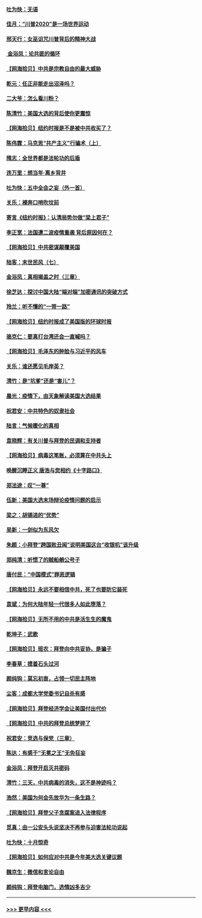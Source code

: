 #### [吐为快：无语](../pages/nsc993/n12518588.md?t=11030802) 
#### [佳月：“川普2020”是一场世界运动](../pages/nsc993/n12518581.md?t=11030802) 
#### [邢天行：女巫诅咒川普背后的精神大战](../pages/nsc993/n12517257.md?t=11030802) 
#### [ 金浴凤：论共匪的循环](../pages/nsc993/n12517133.md?t=11030802) 
#### [【网海拾贝】中共是宗教自由的最大威胁](../pages/nsc993/n12516879.md?t=11030802) 
#### [乾元：任正非能走出沼泽吗？](../pages/nsc993/n12515831.md?t=11030802) 
#### [二大爷：怎么看川粉？](../pages/nsc993/n12515820.md?t=11030802) 
#### [陈清竹：美国大选的背后使你更震惊](../pages/nsc993/n12515589.md?t=11030802) 
#### [【网海拾贝】纽约时报是不是被中共收买了？](../pages/nsc993/n12515122.md?t=11030802) 
#### [陈伟霆：马克思“共产主义”行骗术（上）](../pages/nsc993/n12510217.md?t=11030802) 
#### [隋志：全世界都是法轮功的后盾](../pages/nsc993/n12510636.md?t=11030802) 
#### [连万里：想当年‧离乡背井](../pages/nsc993/n12510623.md?t=11030802) 
#### [吐为快：五中全会之妄（外一首）](../pages/nsc993/n12510470.md?t=11030802) 
#### [关乐：裸奔口哨吹坟前](../pages/nsc993/n12510403.md?t=11030802) 
#### [寄言《纽约时报》：认清局势勿做“梁上君子”](../pages/nsc993/n12510042.md?t=11030802) 
#### [李正宽：法国遭二波疫情重袭 背后原因何在？](../pages/nsc993/n12509971.md?t=11030802) 
#### [【网海拾贝】中共密谋颠覆美国](../pages/nsc993/n12509816.md?t=11030802) 
#### [陆客：末世民风（七）](../pages/nsc993/n12507822.md?t=11030802) 
#### [金浴凤：真相揭盖之时（三章）](../pages/nsc993/n12507804.md?t=11030802) 
#### [徐芝达：探讨中国大陆“端对端”加密通讯的突破方式](../pages/nsc993/n12507682.md?t=11030802) 
#### [玲兰：听不懂的“一带一路”](../pages/nsc993/n12507669.md?t=11030802) 
#### [【网海拾贝】纽约时报成了美国版的环球时报](../pages/nsc993/n12507053.md?t=11030802) 
#### [骆克仁：要真打台湾还会一直喊吗？](../pages/nsc993/n12506843.md?t=11030802) 
#### [【网海拾贝】毛泽东的肿脸与习近平的风车](../pages/nsc993/n12504537.md?t=11030802) 
#### [关乐：谁还愿见毛岸英？](../pages/nsc993/n12503866.md?t=11030802) 
#### [清竹：是“坑爹”还是“害儿”？](../pages/nsc993/n12503034.md?t=11030802) 
#### [晨光：疫情下，由天象解读美国大选结果](../pages/nsc993/n12502536.md?t=11030802) 
#### [祝君安：中共特色的奴隶社会](../pages/nsc993/n12501529.md?t=11030802) 
#### [陆言：气候暖化的真相](../pages/nsc993/n12501183.md?t=11030802) 
#### [袁晓辉：有关川普与拜登的民调和支持者](../pages/nsc993/n12500433.md?t=11030802) 
#### [【网海拾贝】病毒这笔账，必须算在中共头上](../pages/nsc993/n12500320.md?t=11030802) 
#### [唤醒沉睡正义 唐浩与您相约《十字路口》](../pages/nsc993/n12497980.md?t=11030802) 
#### [郑法途：叹“一尊”](../pages/nsc993/n12498837.md?t=11030802) 
#### [伍新：美国大选末场辩论疫情问题的启示](../pages/nsc993/n12498829.md?t=11030802) 
#### [梁之：胡锡进的“优势”](../pages/nsc993/n12498780.md?t=11030802) 
#### [吴新：一剑似为东风欠](../pages/nsc993/n12498772.md?t=11030802) 
#### [朱颜：小拜登“跨国败丑闻”说明美国这台“收银机”该升级](../pages/nsc993/n12498731.md?t=11030802) 
#### [郑纯清：听惯了的贼船艄公号子](../pages/nsc993/n12498721.md?t=11030802) 
#### [唐付民：“中国模式”罪恶逻辑](../pages/nsc993/n12498310.md?t=11030802) 
#### [【网海拾贝】永远不要相信中共，死了也要防它装死](../pages/nsc993/n12498162.md?t=11030802) 
#### [袁斌：为何大陆年轻一代很多人如此堕落？](../pages/nsc993/n12495696.md?t=11030802) 
#### [【网海拾贝】无所不用的中共是活生生的魔鬼](../pages/nsc993/n12495621.md?t=11030802) 
#### [乾坤子：武歌](../pages/nsc993/n12493391.md?t=11030802) 
#### [【网海拾贝】班农：拜登向中共妥协，是骗子](../pages/nsc993/n12492877.md?t=11030802) 
#### [李春草：摸着石头过河](../pages/nsc993/n12491121.md?t=11030802) 
#### [颜纯钩：莫忘初衷，占领一切民主阵地](../pages/nsc993/n12490965.md?t=11030802) 
#### [尘客：成都大学党委书记自杀有感](../pages/nsc993/n12490950.md?t=11030802) 
#### [【网海拾贝】拜登经济学会让美国付出代价](../pages/nsc993/n12489662.md?t=11030802) 
#### [【网海拾贝】中共的拜登总统梦碎了](../pages/nsc993/n12487896.md?t=11030802) 
#### [祝君安：竞选与保党（三章）](../pages/nsc993/n12487258.md?t=11030802) 
#### [陈达：有感于“无冕之王”无免狂妄](../pages/nsc993/n12485133.md?t=11030802) 
#### [金浴凤：拜登开启灭共密码](../pages/nsc993/n12485125.md?t=11030802) 
#### [清竹：三天，中共病毒的消失，这不是神迹吗？](../pages/nsc993/n12485027.md?t=11030802) 
#### [浩然：美国为何会先放华为一条生路？](../pages/nsc993/n12484997.md?t=11030802) 
#### [【网海拾贝】拜登父子贪腐案进入法律程序](../pages/nsc993/n12484957.md?t=11030802) 
#### [觅真：由一公安头头说坚决不再参与迫害法轮功说起](../pages/nsc993/n12484212.md?t=11030802) 
#### [吐为快：十月惊奇](../pages/nsc993/n12484172.md?t=11030802) 
#### [【网海拾贝】如何应对中共是今年美大选关键议题](../pages/nsc993/n12483755.md?t=11030802) 
#### [魏京生：微信和言论自由](../pages/nsc993/n12483372.md?t=11030802) 
#### [颜纯钩：拜登电脑门，选情凶多吉少](../pages/nsc993/n12482666.md?t=11030802) 

----
#### [ >>> 更早内容 <<< ](../indexes/nsc993-earlier.md)
